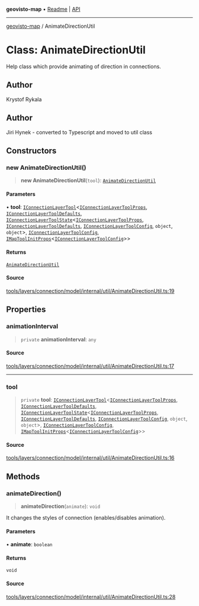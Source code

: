 **geovisto-map** • [Readme](../README.md) \| [API](../globals.md)

***

[geovisto-map](../README.md) / AnimateDirectionUtil

# Class: AnimateDirectionUtil

Help class which provide animating of direction in connections.

## Author

Krystof Rykala

## Author

Jiri Hynek - converted to Typescript and moved to util class

## Constructors

### new AnimateDirectionUtil()

> **new AnimateDirectionUtil**(`tool`): [`AnimateDirectionUtil`](AnimateDirectionUtil.md)

#### Parameters

• **tool**: [`IConnectionLayerTool`](../interfaces/IConnectionLayerTool.md)\<[`IConnectionLayerToolProps`](../type-aliases/IConnectionLayerToolProps.md), [`IConnectionLayerToolDefaults`](../interfaces/IConnectionLayerToolDefaults.md), [`IConnectionLayerToolState`](../interfaces/IConnectionLayerToolState.md)\<[`IConnectionLayerToolProps`](../type-aliases/IConnectionLayerToolProps.md), [`IConnectionLayerToolDefaults`](../interfaces/IConnectionLayerToolDefaults.md), [`IConnectionLayerToolConfig`](../type-aliases/IConnectionLayerToolConfig.md), `object`, `object`\>, [`IConnectionLayerToolConfig`](../type-aliases/IConnectionLayerToolConfig.md), [`IMapToolInitProps`](../type-aliases/IMapToolInitProps.md)\<[`IConnectionLayerToolConfig`](../type-aliases/IConnectionLayerToolConfig.md)\>\>

#### Returns

[`AnimateDirectionUtil`](AnimateDirectionUtil.md)

#### Source

[tools/layers/connection/model/internal/util/AnimateDirectionUtil.ts:19](https://github.com/geovisto/geovisto-map/blob/5ee2cb5d45c19062fc8fc6beefa2848c076518b6/src/tools/layers/connection/model/internal/util/AnimateDirectionUtil.ts#L19)

## Properties

### animationInterval

> `private` **animationInterval**: `any`

#### Source

[tools/layers/connection/model/internal/util/AnimateDirectionUtil.ts:17](https://github.com/geovisto/geovisto-map/blob/5ee2cb5d45c19062fc8fc6beefa2848c076518b6/src/tools/layers/connection/model/internal/util/AnimateDirectionUtil.ts#L17)

***

### tool

> `private` **tool**: [`IConnectionLayerTool`](../interfaces/IConnectionLayerTool.md)\<[`IConnectionLayerToolProps`](../type-aliases/IConnectionLayerToolProps.md), [`IConnectionLayerToolDefaults`](../interfaces/IConnectionLayerToolDefaults.md), [`IConnectionLayerToolState`](../interfaces/IConnectionLayerToolState.md)\<[`IConnectionLayerToolProps`](../type-aliases/IConnectionLayerToolProps.md), [`IConnectionLayerToolDefaults`](../interfaces/IConnectionLayerToolDefaults.md), [`IConnectionLayerToolConfig`](../type-aliases/IConnectionLayerToolConfig.md), `object`, `object`\>, [`IConnectionLayerToolConfig`](../type-aliases/IConnectionLayerToolConfig.md), [`IMapToolInitProps`](../type-aliases/IMapToolInitProps.md)\<[`IConnectionLayerToolConfig`](../type-aliases/IConnectionLayerToolConfig.md)\>\>

#### Source

[tools/layers/connection/model/internal/util/AnimateDirectionUtil.ts:16](https://github.com/geovisto/geovisto-map/blob/5ee2cb5d45c19062fc8fc6beefa2848c076518b6/src/tools/layers/connection/model/internal/util/AnimateDirectionUtil.ts#L16)

## Methods

### animateDirection()

> **animateDirection**(`animate`): `void`

It changes the styles of connection (enables/disables animation).

#### Parameters

• **animate**: `boolean`

#### Returns

`void`

#### Source

[tools/layers/connection/model/internal/util/AnimateDirectionUtil.ts:28](https://github.com/geovisto/geovisto-map/blob/5ee2cb5d45c19062fc8fc6beefa2848c076518b6/src/tools/layers/connection/model/internal/util/AnimateDirectionUtil.ts#L28)
